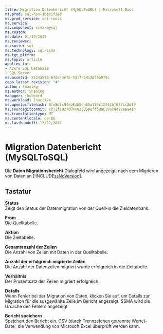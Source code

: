 ```yaml
---
title: Migration Datenbericht (MySQLToSQL) | Microsoft Docs
ms.prod: sql-non-specified
ms.prod_service: sql-tools
ms.service: 
ms.component: ssma-mysql
ms.custom: 
ms.date: 01/19/2017
ms.reviewer: 
ms.suite: sql
ms.technology: sql-ssma
ms.tgt_pltfrm: 
ms.topic: article
applies_to:
- Azure SQL Database
- SQL Server
ms.assetid: 5524a575-67dd-4ef6-9d17-3412df9b9f9c
caps.latest.revision: "4"
author: Shamikg
ms.author: Shamikg
manager: jhubbard
ms.workload: Inactive
ms.openlocfilehash: 0fe8dfc94eb8db5da55a150c122616f6f7cc2d19
ms.sourcegitcommit: cc71f1027884462c359effb898390c8d97eaa414
ms.translationtype: MT
ms.contentlocale: de-DE
ms.lasthandoff: 12/21/2017
---
```

# <a name="data-migration-report--mysqltosql"></a>Migration Datenbericht (MySQLToSQL)
Die **Daten Migrationsbericht** Dialogfeld wird angezeigt, nach dem Migrieren von Daten an [!INCLUDE[ssNoVersion](../../includes/ssnoversion_md.md)].  
  
## <a name="options"></a>Tastatur  
**Status**  
Zeigt den Status der Datenmigration von der Quell-in die Zieldatenbank.  
  
**From**  
Die Quelltabelle.  
  
**Aktion**  
Die Zieltabelle.  
  
**Gesamtanzahl der Zeilen**  
Die Anzahl von Zeilen mit Daten in der Quelltabelle.  
  
**Anzahl der erfolgreich migrierte Zeilen**  
Die Anzahl der Datenzeilen migriert wurde erfolgreich in die Zieltabelle.  
  
**Verhältnis**  
Der Prozentsatz der Zeilen migriert erfolgreich.  
  
**Details**  
Wenn Fehler bei der Migration von Daten, klicken Sie auf, um Details zur Migration für die ausgewählte Zeile im Bericht angezeigt. SSMA wird die Ursache des Fehlers angezeigt.  
  
**Bericht speichern**  
Speichert den Bericht ein. CSV (durch Trennzeichen getrennte Werte)-Datei, die Verwendung von Microsoft Excel überprüft werden kann.  
  
